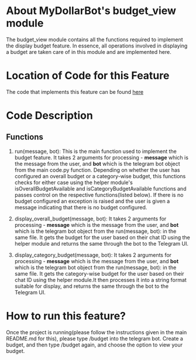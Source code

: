 # About MyDollarBot's budget_view module
The budget_view module contains all the functions required to implement the display budget feature. In essence, all operations involved in displaying a budget are taken care of in this module and are implemented here. 

# Location of Code for this Feature
The code that implements this feature can be found [here](https://github.com/sak007/MyDollarBot/blob/budget/code/budget_view.py)

# Code Description
## Functions

1. run(message, bot):
This is the main function used to implement the budget feature. It takes 2 arguments for processing - **message** which is the message from the user, and **bot** which is the telegram bot object from the main code.py function. Depending on whether the user has configured an overall budget or a category-wise budget, this functions checks for either case using the helper module's isOverallBudgetAvailable and isCategoryBudgetAvailable functions and passes control on the respective functions(listed below). If there is no budget configured an exception is raised and the user is given a message indicating that there is no budget configured.

2. display_overall_budget(message, bot):
It takes 2 arguments for processing - **message** which is the message from the user, and **bot** which is the telegram bot object from the run(message, bot): in the same file. It gets the budget for the user based on their chat ID using the helper module and returns the same through the bot to the Telegram UI.

3. display_category_budget(message, bot):
It takes 2 arguments for processing - **message** which is the message from the user, and **bot** which is the telegram bot object from the run(message, bot): in the same file. It gets the category-wise budget for the user based on their chat ID using the helper module.It then processes it into a string format suitable for display, and returns the same through the bot to the Telegram UI.

# How to run this feature?
Once the project is running(please follow the instructions given in the main README.md for this), please type /budget into the telegram bot. Create a budget, and then type /budget again, and choose the option to view your budget.